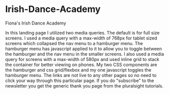 # Irish-Dance-Academy
Fiona's Irish Dance Academy

In this landing page I utilized two media queries. The default is for full size screens.  I used a media query with a max-width of 768px for tablet sized screens which collapsed the nav menu to a hamburger menu.  The hamburger menu has javascript applied to it to allow you to toggle between the hamburger and the nav menu in the smaller screens.  I also used a media query for screens with a max-width of 580px and used inline grid to stack the container for better viewing on phones.  My two CSS components are the hamburger and css grid/flexbox and my one javascript toggles the hamburger menu.  The links are not live to any other pages so no need to click your way through this particular page.  If you do "subscribe" to the newsletter you get the generic thank you page from the pluralsight tutorials.  

